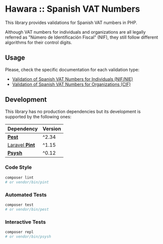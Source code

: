 # Hawara :: Spanish VAT Numbers

This library provides validations for Spanish VAT numbers in PHP.

Although VAT numbers for individuals and organizations are all legally referred as "Número de Identificación Fiscal" (NIF), they still follow different algorithms for their control digits.

## Usage

Please, check the specific documentation for each validation type:

- [Validation of Spanish VAT Numbers for Individuals (NIF/NIE)](docs/nif-nie.md)
- [Validation of Spanish VAT Numbers for Organizations (CIF)](docs/cif.md)

## Development

This library has no production dependencies but its development is supported by the following ones:

| Dependency | Version |
| --- | --- |
| [**Pest**](https://pestphp.com) | ^2.34 |
| [Laravel **Pint**](https://laravel.com/docs/11.x/pint) | ^1.15 |
| [**Psysh**](https://psysh.org) | ^0.12 |

### Code Style

```bash
composer lint
# or vendor/bin/pint
```

### Automated Tests

```bash
composer test
# or vendor/bin/pest
```

### Interactive Tests

```bash
composer repl
# or vendor/bin/psysh
```
